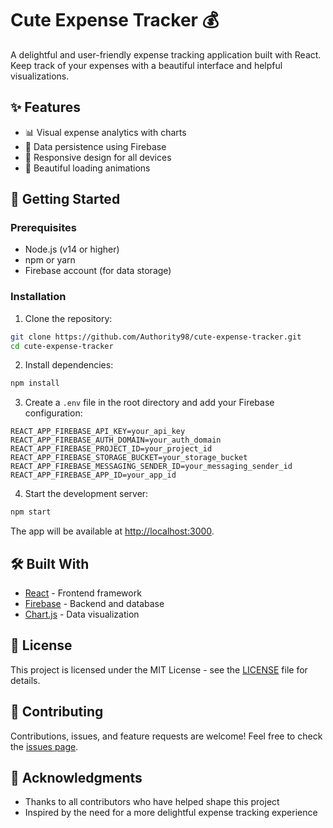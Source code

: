 # Cute Expense Tracker 💰

A delightful and user-friendly expense tracking application built with React. Keep track of your expenses with a beautiful interface and helpful visualizations.

## ✨ Features

- 📊 Visual expense analytics with charts
- 🌙 Data persistence using Firebase
- 📱 Responsive design for all devices
- 💫 Beautiful loading animations

## 🚀 Getting Started

### Prerequisites

- Node.js (v14 or higher)
- npm or yarn
- Firebase account (for data storage)

### Installation

1. Clone the repository:
```bash
git clone https://github.com/Authority98/cute-expense-tracker.git
cd cute-expense-tracker
```

2. Install dependencies:
```bash
npm install
```

3. Create a `.env` file in the root directory and add your Firebase configuration:
```env
REACT_APP_FIREBASE_API_KEY=your_api_key
REACT_APP_FIREBASE_AUTH_DOMAIN=your_auth_domain
REACT_APP_FIREBASE_PROJECT_ID=your_project_id
REACT_APP_FIREBASE_STORAGE_BUCKET=your_storage_bucket
REACT_APP_FIREBASE_MESSAGING_SENDER_ID=your_messaging_sender_id
REACT_APP_FIREBASE_APP_ID=your_app_id
```

4. Start the development server:
```bash
npm start
```

The app will be available at [http://localhost:3000](http://localhost:3000).

## 🛠️ Built With

- [React](https://reactjs.org/) - Frontend framework
- [Firebase](https://firebase.google.com/) - Backend and database
- [Chart.js](https://www.chartjs.org/) - Data visualization

## 📝 License

This project is licensed under the MIT License - see the [LICENSE](LICENSE) file for details.

## 🤝 Contributing

Contributions, issues, and feature requests are welcome! Feel free to check the [issues page](https://github.com/Authority98/cute-expense-tracker/issues).

## 👏 Acknowledgments

- Thanks to all contributors who have helped shape this project
- Inspired by the need for a more delightful expense tracking experience
